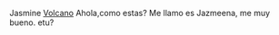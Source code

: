 Jasmine 
[Volcano](https://blogs-images.forbes.com/trevornace/files/2016/08/Sakurajima-eruption-volcano-1200x764.jpg?width=960)
Ahola,como estas?
Me llamo es Jazmeena, me muy bueno. etu?
